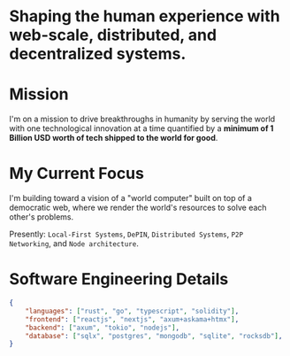 # **Shaping the human experience with web-scale, distributed, and decentralized systems.**

# Mission
I'm on a mission to drive breakthroughs in humanity by serving the world with one technological innovation at a time quantified by a **minimum of 1 Billion USD worth of tech shipped to the world for good**.

# My Current Focus
I'm building toward a vision of a "world computer" built on top of a democratic web, where we render the world's resources to solve each other's problems. 

Presently: `Local-First Systems`, `DePIN`, `Distributed Systems`, `P2P Networking`, and `Node architecture`.

# Software Engineering Details
```json
{
    "languages": ["rust", "go", "typescript", "solidity"],
    "frontend": ["reactjs", "nextjs", "axum+askama+htmx"],
    "backend": ["axum", "tokio", "nodejs"],
    "database": ["sqlx", "postgres", "mongodb", "sqlite", "rocksdb"],
}
```
